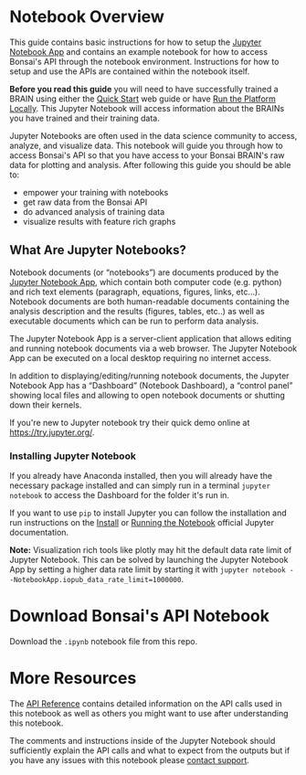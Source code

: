 # Notebook Overview

This guide contains basic instructions for how to setup the [Jupyter Notebook App][1] and contains an example notebook for how to access Bonsai's API through the notebook environment. Instructions for how to setup and use the APIs are contained within the notebook itself.

**Before you read this guide** you will need to have successfully trained a BRAIN using either the [Quick Start][2] web guide or have [Run the Platform Locally][3]. This Jupyter Notebook will access information about the BRAINs you have trained and their training data.

Jupyter Notebooks are often used in the data science community to access, analyze, and visualize data. This notebook will guide you through how to access Bonsai's API so that you have access to your Bonsai BRAIN's raw data for plotting and analysis. After following this guide you should be able to:

* empower your training with notebooks
* get raw data from the Bonsai API
* do advanced analysis of training data
* visualize results with feature rich graphs

## What Are Jupyter Notebooks?

Notebook documents (or “notebooks”) are documents produced by the [Jupyter Notebook App][1], which contain both computer code (e.g. python) and rich text elements (paragraph, equations, figures, links, etc...). Notebook documents are both human-readable documents containing the analysis description and the results (figures, tables, etc..) as well as executable documents which can be run to perform data analysis.

The Jupyter Notebook App is a server-client application that allows editing and running notebook documents via a web browser. The Jupyter Notebook App can be executed on a local desktop requiring no internet access.

In addition to displaying/editing/running notebook documents, the Jupyter Notebook App has a “Dashboard” (Notebook Dashboard), a “control panel” showing local files and allowing to open notebook documents or shutting down their kernels.

If you're new to Jupyter notebook try their quick demo online at <https://try.jupyter.org/>.

### Installing Jupyter Notebook

If you already have Anaconda installed, then you will already have the necessary package installed and can simply run in a terminal `jupyter notebook` to access the Dashboard for the folder it's run in.

If you want to use `pip` to install Jupyter you can follow the installation and run instructions on the [Install][4] or [Running the Notebook][5] official Jupyter documentation.

**Note:** Visualization rich tools like plotly may hit the default data rate limit of Jupyter Notebook. This can be solved by launching the Jupyter Notebook App by setting a higher data rate limit by starting it with `jupyter notebook --NotebookApp.iopub_data_rate_limit=1000000`.

# Download Bonsai's API Notebook

Download the `.ipynb` notebook file from this repo.

# More Resources

The [API Reference][6] contains detailed information on the API calls used in this notebook as well as others you might want to use after understanding this notebook.

The comments and instructions inside of the Jupyter Notebook should sufficiently explain the API calls and what to expect from the outputs but if you have any issues with this notebook please [contact support][7].


[1]: http://jupyter.org/
[2]: http://docs.bons.ai/guides/getting-started.html
[3]: http://docs.bons.ai/guides/local-dev-guide.html
[4]: https://jupyter.readthedocs.io/en/latest/install.html
[5]: https://jupyter.readthedocs.io/en/latest/running.html
[6]: ../references/api-reference.html
[7]: https://bons.ai/contact-us#contact-page-form
